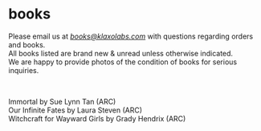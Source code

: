 # books
Please email us at <i>books@klaxolabs.com</i> with questions regarding orders and books. <br>
All books listed are brand new & unread unless otherwise indicated. <br>
We are happy to provide photos of the condition of books for serious inquiries. <br>

<br>

Immortal by Sue Lynn Tan (ARC) <br>
Our Infinite Fates by Laura Steven (ARC) <br>
Witchcraft for Wayward Girls by Grady Hendrix (ARC) <br>

